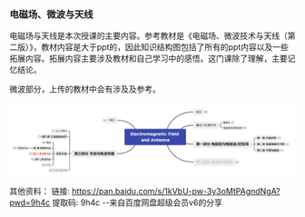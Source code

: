 ### 电磁场、微波与天线

电磁场与天线是本次授课的主要内容。参考教材是《电磁场、微波技术与天线（第二版）》，教材内容是大于ppt的，因此知识结构图包括了所有的ppt内容以及一些拓展内容。拓展内容主要涉及教材和自己学习中的感悟。这门课除了理解，主要记忆结论。

微波部分，上传的教材中会有涉及及参考。



![image-20241101162346685](README.assets/image-20241101162346685.png)



其他资料：
链接: https://pan.baidu.com/s/1kVbU-pw-3y3oMtPAgndNgA?pwd=9h4c 提取码: 9h4c 
--来自百度网盘超级会员v6的分享